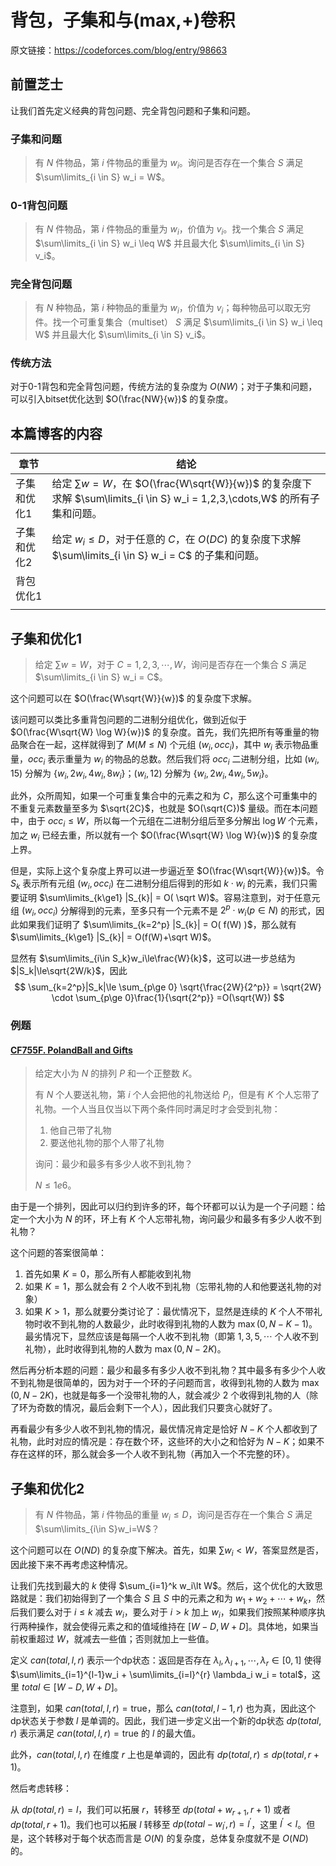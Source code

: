 # 背包，子集和与(max,+)卷积

原文链接：https://codeforces.com/blog/entry/98663

## 前置芝士

让我们首先定义经典的背包问题、完全背包问题和子集和问题。

### 子集和问题

> 有 $N$ 件物品，第 $i$ 件物品的重量为 $w_i$。询问是否存在一个集合 $S$ 满足 $\sum\limits_{i \in S} w_i = W$。

### 0-1背包问题

> 有 $N$ 件物品，第 $i$ 件物品的重量为 $w_i$，价值为 $v_i$。找一个集合 $S$ 满足 $\sum\limits_{i \in S} w_i \leq W$ 并且最大化 $\sum\limits_{i \in S} v_i$。

### 完全背包问题

> 有 $N$ 种物品，第 $i$ 种物品的重量为 $w_i$，价值为 $v_i$；每种物品可以取无穷件。找一个可重复集合（multiset） $S$ 满足 $\sum\limits_{i \in S} w_i \leq W$ 并且最大化 $\sum\limits_{i \in S} v_i$。

### 传统方法

对于0-1背包和完全背包问题，传统方法的复杂度为 $O(NW)$；对于子集和问题，可以引入bitset优化达到 $O(\frac{NW}{w})$ 的复杂度。



## 本篇博客的内容

| 章节        | 结论                                                         |
| ----------- | ------------------------------------------------------------ |
| 子集和优化1 | 给定 $\sum w=W$，在 $O(\frac{W\sqrt{W}}{w})$ 的复杂度下求解 $\sum\limits_{i \in S} w_i = 1,2,3,\cdots,W$ 的所有子集和问题。 |
| 子集和优化2 | 给定 $w_i\le D$，对于任意的 $C$，在 $O(DC)$ 的复杂度下求解 $\sum\limits_{i \in S} w_i = C$ 的子集和问题。 |
| 背包优化1   |                                                              |
|             |                                                              |



## 子集和优化1

> 给定 $\sum w=W$，对于 $C=1,2,3,\cdots,W$，询问是否存在一个集合 $S$ 满足 $\sum\limits_{i \in S} w_i = C$。

这个问题可以在 $O(\frac{W\sqrt{W}}{w})$ 的复杂度下求解。

该问题可以类比多重背包问题的二进制分组优化，做到近似于 $O(\frac{W\sqrt{W} \log W}{w})$ 的复杂度。首先，我们先把所有等重量的物品聚合在一起，这样就得到了 $M(M\le N)$ 个元组 $(w_i,occ_i)$，其中 $w_i$ 表示物品重量，$occ_i$ 表示重量为 $w_i$ 的物品的总数。然后我们将 $occ_i$ 二进制分组，比如 $(w_i,15)$ 分解为 $\{w_i,2w_i,4w_i,8w_i\}$；$(w_i,12)$ 分解为 $\{w_i,2w_i,4w_i,5w_i\}$。

此外，众所周知，如果一个可重复集合中的元素之和为 $C$，那么这个可重集中的不重复元素数量至多为 $\sqrt{2C}$，也就是 $O(\sqrt{C})$ 量级。而在本问题中，由于 $occ_i\le W$，所以每一个元组在二进制分组后至多分解出 $\log W$ 个元素，加之 $w_i$ 已经去重，所以就有一个 $O(\frac{W\sqrt{W} \log W}{w})$ 的复杂度上界。

但是，实际上这个复杂度上界可以进一步逼近至 $O(\frac{W\sqrt{W}}{w})$。令 $S_{k}$ 表示所有元组 $(w_i,occ_i)$ 在二进制分组后得到的形如 $k\cdot w_i$ 的元素，我们只需要证明 $\sum\limits_{k\ge1} |S_{k}| = O( \sqrt W)$。容易注意到，对于任意元组 $(w_i,occ_i)$ 分解得到的元素，至多只有一个元素不是 $2^p\cdot w_i(p\in N)$ 的形式，因此如果我们证明了 $\sum\limits_{k=2^p} |S_{k}| = O( f(W) )$，那么就有 $\sum\limits_{k\ge1} |S_{k}| = O(f(W)+\sqrt W)$。

显然有 $\sum\limits_{i\in S_k}w_i\le\frac{W}{k}$，这可以进一步总结为 $|S_k|\le\sqrt{2W/k}$，因此
$$
\sum_{k=2^p}|S_k|\le \sum_{p\ge 0} \sqrt{\frac{2W}{2^p}} = \sqrt{2W} \cdot \sum_{p\ge 0}\frac{1}{\sqrt{2^p}} =O(\sqrt{W})
$$

### 例题

#### [CF755F. PolandBall and Gifts](https://codeforces.com/contest/755/problem/F)

> 给定大小为 $N$ 的排列 $P$ 和一个正整数 $K$。
>
> 有 $N$ 个人要送礼物，第 $i$ 个人会把他的礼物送给 $P_i$，但是有 $K$ 个人忘带了礼物。一个人当且仅当以下两个条件同时满足时才会受到礼物：
>
> 1. 他自己带了礼物
> 2. 要送他礼物的那个人带了礼物
>
> 询问：最少和最多有多少人收不到礼物？
>
> $N\le 1e6$。

由于是一个排列，因此可以归约到许多的环，每个环都可以认为是一个子问题：给定一个大小为 $N$ 的环，环上有 $K$ 个人忘带礼物，询问最少和最多有多少人收不到礼物？

这个问题的答案很简单：

1. 首先如果 $K=0$，那么所有人都能收到礼物
2. 如果 $K=1$，那么就会有 $2$ 个人收不到礼物（忘带礼物的人和他要送礼物的对象）
3. 如果 $K\gt 1$，那么就要分类讨论了：最优情况下，显然是连续的 $K$ 个人不带礼物时收不到礼物的人数最少，此时收得到礼物的人数为 $\max(0,N-K-1)$。最劣情况下，显然应该是每隔一个人收不到礼物（即第 $1,3,5,\cdots$ 个人收不到礼物），此时收得到礼物的人数为 $\max(0,N-2K)$。

然后再分析本题的问题：最少和最多有多少人收不到礼物？其中最多有多少个人收不到礼物是很简单的，因为对于一个环的子问题而言，收得到礼物的人数为 $\max(0,N-2K)$，也就是每多一个没带礼物的人，就会减少 $2$ 个收得到礼物的人（除了环为奇数的情况，最后会剩下一个人），因此我们只要贪心就好了。

再看最少有多少人收不到礼物的情况，最优情况肯定是恰好 $N-K$ 个人都收到了礼物，此时对应的情况是：存在数个环，这些环的大小之和恰好为 $N-K$；如果不存在这样的环，那么就会多一个人收不到礼物（再加入一个不完整的环）。



## 子集和优化2

> 有 $N$ 件物品，第 $i$ 件物品的重量 $w_i\le D$，询问是否存在一个集合 $S$ 满足 $\sum\limits_{i\in S}w_i=W$？

这个问题可以在 $O(ND)$ 的复杂度下解决。首先，如果 $\sum w_i\lt W$，答案显然是否，因此接下来不再考虑这种情况。

让我们先找到最大的 $k$ 使得 $\sum_{i=1}^k w_i\lt W$。然后，这个优化的大致思路就是：我们初始得到了一个集合 $S$ 且 $S$ 中的元素之和为 $w_1+w_2+\cdots+w_k$，然后我们要么对于 $i\le k$ 减去 $w_i$，要么对于 $i\gt k$ 加上 $w_i$，如果我们按照某种顺序执行两种操作，就会使得元素之和的值域维持在 $[W-D,W+D]$。具体地，如果当前权重超过 $W$，就减去一些值；否则就加上一些值。

定义 $can(total,l,r)$ 表示一个dp状态：返回是否存在 $\lambda_l,\lambda_{l+1},\cdots,\lambda_{r}\in [0,1]$ 使得 $\sum\limits_{i=1}^{l-1}w_i + \sum\limits_{i=l}^{r} \lambda_i w_i = total$，这里 $total\in[W-D,W+D]$。

注意到，如果 $can(total,l,r)=\text{true}$，那么 $can(total,l-1,r)$ 也为真，因此这个dp状态关于参数 $l$ 是单调的。因此，我们进一步定义出一个新的dp状态 $dp(total,r)$ 表示满足 $can(total,l,r)=\text{true}$ 的 $l$ 的最大值。

此外，$can(total,l,r)$ 在维度 $r$ 上也是单调的，因此有 $dp(total,r)\le dp(total,r+1)$。

然后考虑转移：

从 $dp(total,r)=l$，我们可以拓展 $r$，转移至 $dp(total+w_{r+1},r+1)$ 或者 $dp(total,r+1)$。我们也可以拓展 $l$ 转移至 $dp(total-w_{l^\prime},r)=l^\prime$，这里 $l^\prime\lt l$。但是，这个转移对于每个状态而言是 $O(N)$ 的复杂度，总体复杂度就不是 $O(ND)$ 的。